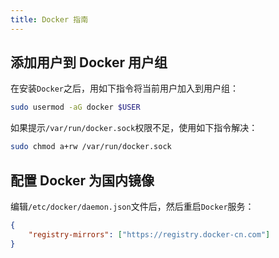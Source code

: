 ```yaml
---
title: Docker 指南
---
```


## 添加用户到 Docker 用户组

在安装`Docker`之后，用如下指令将当前用户加入到用户组：

```bash
sudo usermod -aG docker $USER
```

如果提示`/var/run/docker.sock`权限不足，使用如下指令解决：

```bash
sudo chmod a+rw /var/run/docker.sock
```

## 配置 Docker 为国内镜像

编辑`/etc/docker/daemon.json`文件后，然后重启`Docker`服务：

```json
{
    "registry-mirrors": ["https://registry.docker-cn.com"]
}
```
